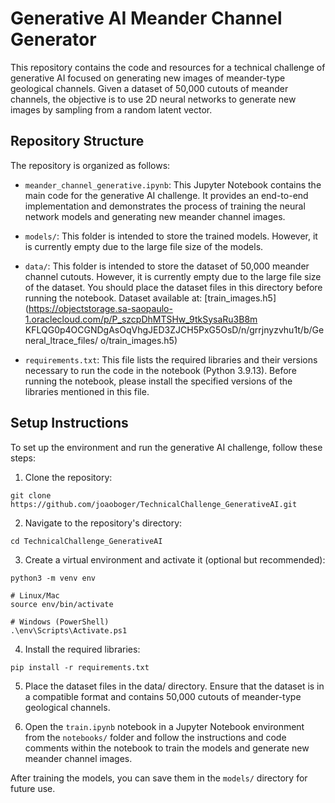 # Generative AI Meander Channel Generator

This repository contains the code and resources for a technical challenge of generative AI focused on generating new images of meander-type geological channels. Given a dataset of 50,000 cutouts of meander channels, the objective is to use 2D neural networks to generate new images by sampling from a random latent vector.

## Repository Structure

The repository is organized as follows:

- `meander_channel_generative.ipynb`: This Jupyter Notebook contains the main code for the generative AI challenge. It provides an end-to-end implementation and demonstrates the process of training the neural network models and generating new meander channel images.

- `models/`: This folder is intended to store the trained models. However, it is currently empty due to the large file size of the models.

- `data/`: This folder is intended to store the dataset of 50,000 meander channel cutouts. However, it is currently empty due to the large file size of the dataset. You should place the dataset files in this directory before running the notebook. Dataset available at: [train_images.h5](https://objectstorage.sa-saopaulo-1.oraclecloud.com/p/P_szcpDhMTSHw_9tkSysaRu3B8m
KFLQG0p4OCGNDgAsOqVhgJED3ZJCH5PxG5OsD/n/grrjnyzvhu1t/b/General_ltrace_files/
o/train_images.h5)

- `requirements.txt`: This file lists the required libraries and their versions necessary to run the code in the notebook (Python 3.9.13). Before running the notebook, please install the specified versions of the libraries mentioned in this file.

## Setup Instructions

To set up the environment and run the generative AI challenge, follow these steps:

1. Clone the repository:

```shell
git clone https://github.com/joaoboger/TechnicalChallenge_GenerativeAI.git
```

2. Navigate to the repository's directory:

```shell
cd TechnicalChallenge_GenerativeAI
```

3. Create a virtual environment and activate it (optional but recommended):

```shell
python3 -m venv env

# Linux/Mac
source env/bin/activate

# Windows (PowerShell)
.\env\Scripts\Activate.ps1
```

4. Install the required libraries:

```shell
pip install -r requirements.txt
```

5. Place the dataset files in the data/ directory. Ensure that the dataset is in a compatible format and contains 50,000 cutouts of meander-type geological channels.

6. Open the `train.ipynb` notebook in a Jupyter Notebook environment from the `notebooks/` folder and follow the instructions and code comments within the notebook to train the models and generate new meander channel images.

After training the models, you can save them in the `models/` directory for future use.
